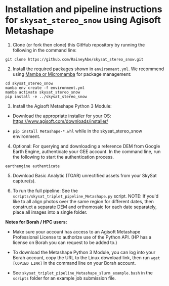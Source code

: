 # Installation and pipeline instructions for `skysat_stereo_snow` using Agisoft Metashape

1. Clone (or fork then clone) this GitHub repository by running the following in the command line:

```
git clone https://github.com/RaineyAbe/skysat_stereo_snow.git
```

2. Install the required packages shown in `environment.yml`. We recommend using [Mamba or Micromamba](https://mamba.readthedocs.io/en/latest/index.html) for package management: 

```
cd skysat_stereo_snow
mamba env create -f environment.yml
mamba activate skysat_stereo_snow
pip install -e ../skysat_stereo_snow
```

3. Install the Agisoft Metashape Python 3 Module:
- Download the appropriate installer for your OS: https://www.agisoft.com/downloads/installer/

- `pip install Metashape-*.whl` while in the skysat_stereo_snow environment. 

4. Optional: For querying and downloading a reference DEM from Google Earth Engine, authenticate your GEE account. In the command line, run the following to start the authentication process. 

```
earthengine authenticate
```

5. Download Basic Analytic (TOAR) unrectified assets from your SkySat capture(s). 

6. To run the full pipeline: See the `scripts/skysat_triplet_pipeline_Metashape.py` script. NOTE: If you'd like to all align photos over the same region for different dates, then construct a separate DEM and orthomosaic for each date separately, place all images into a single folder. 

__Notes for Borah / HPC users:__ 

- Make sure your account has access to an Agisoft Metashape Professional License to authorize use of the Python API. (HP has a license on Borah you can request to be added to.)

- To download the Metashape Python 3 Module, you can log into your Borah account, copy the URL to the Linux download link, then run `wget [COPIED LINK]` in the command line on your Borah account. 

- See `skysat_triplet_pipeline_Metashape_slurm_example.bash` in the `scripts` folder for an example job submission file. 